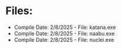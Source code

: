 # Files:

- Compile Date: 2/8/2025 - File: katana.exe <br>
- Compile Date: 2/8/2025 - File: naabu.exe <br>
- Compile Date: 2/8/2025 - File: nuclei.exe <br>
